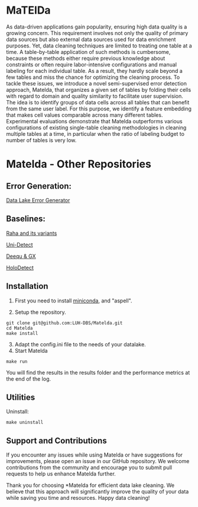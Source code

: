 # MaTElDa

As data-driven applications gain popularity, ensuring high data quality is a growing concern. This requirement involves not only the quality of primary data sources but also external data sources used for data enrichment purposes. 
Yet, data cleaning techniques are limited to treating one table at a time. A table-by-table application of such methods is cumbersome, because these methods either require previous knowledge about constraints or often require labor-intensive configurations and manual labeling for each individual table. As a result, they hardly scale beyond a few tables and miss the chance for optimizing the cleaning process.
To tackle these issues, we introduce a novel semi-supervised error detection approach, Matelda, that organizes a given set of tables by folding their cells with regard to domain and quality similarity to facilitate user supervision. The idea is to identify groups of data cells across all tables that can benefit from the same user label. For this purpose, we identify a feature embedding that makes cell values comparable across many different tables. 
Experimental evaluations demonstrate that Matelda outperforms various configurations of existing single-table cleaning methodologies in cleaning multiple tables at a time, in particular when the ratio of labeling budget to number of tables is very low.


# Matelda - Other Repositories
## Error Generation: 
  [Data Lake Error Generator](https://github.com/LUH-DBS/Data-Lake-Error-Generator)
  
## Baselines:
  [Raha and its variants](https://github.com/LUH-DBS/Matelda-Raha_exp)
  
  [Uni-Detect](https://github.com/LUH-DBS/Uni-Detect)
  
  [Deequ & GX](https://github.com/LUH-DBS/Matelda-Baselines)
  
  [HoloDetect](https://github.com/LUH-DBS/holodetect)


## Installation 

1. First you need to install [miniconda](https://docs.conda.io/en/latest/miniconda.html), and "aspell".

2. Setup the repository.
```
git clone git@github.com:LUH-DBS/Matelda.git
cd Matelda
make install
```
3. Adapt the config.ini file to the needs of your datalake.
4. Start Matelda
```
make run
```

You will find the results in the results folder and the performance metrics at the end of the log.

## Utilities

Uninstall:
```
make uninstall
```

## Support and Contributions
If you encounter any issues while using Matelda or have suggestions for improvements, please open an issue in our GitHub repository. We welcome contributions from the community and encourage you to submit pull requests to help us enhance Matelda further.

Thank you for choosing *Matelda for efficient data lake cleaning. We believe that this approach will significantly improve the quality of your data while saving you time and resources. Happy data cleaning!
